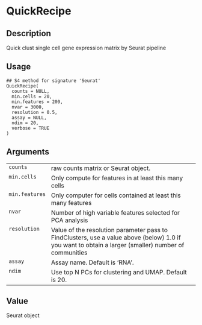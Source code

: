 

# QuickRecipe

## Description

Quick clust single cell gene expression matrix by Seurat pipeline

## Usage

<pre><code class='language-R'>## S4 method for signature 'Seurat'
QuickRecipe(
  counts = NULL,
  min.cells = 20,
  min.features = 200,
  nvar = 3000,
  resolution = 0.5,
  assay = NULL,
  ndim = 20,
  verbose = TRUE
)
</code></pre>

## Arguments

<table>
<tr>
<td style="white-space: nowrap; font-family: monospace; vertical-align: top">
<code id="counts">counts</code>
</td>
<td>
raw counts matrix or Seurat object.
</td>
</tr>
<tr>
<td style="white-space: nowrap; font-family: monospace; vertical-align: top">
<code id="min.cells">min.cells</code>
</td>
<td>
Only compute for features in at least this many cells
</td>
</tr>
<tr>
<td style="white-space: nowrap; font-family: monospace; vertical-align: top">
<code id="min.features">min.features</code>
</td>
<td>
Only computer for cells contained at least this many features
</td>
</tr>
<tr>
<td style="white-space: nowrap; font-family: monospace; vertical-align: top">
<code id="nvar">nvar</code>
</td>
<td>
Number of high variable features selected for PCA analysis
</td>
</tr>
<tr>
<td style="white-space: nowrap; font-family: monospace; vertical-align: top">
<code id="resolution">resolution</code>
</td>
<td>
Value of the resolution parameter pass to FindClusters, use a value
above (below) 1.0 if you want to obtain a larger (smaller) number of
communities
</td>
</tr>
<tr>
<td style="white-space: nowrap; font-family: monospace; vertical-align: top">
<code id="assay">assay</code>
</td>
<td>
Assay name. Default is ‘RNA’.
</td>
</tr>
<tr>
<td style="white-space: nowrap; font-family: monospace; vertical-align: top">
<code id="ndim">ndim</code>
</td>
<td>
Use top N PCs for clustering and UMAP. Default is 20.
</td>
</tr>
</table>

## Value

Seurat object

